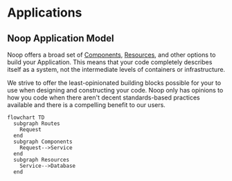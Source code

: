 # Applications

## Noop Application Model

Noop offers a broad set of [Components](/docs/Components.md), [Resources](/docs/Resources.md), and other options to build your Application. This means that your code completely describes itself as a system, not the intermediate levels of containers or infrastructure.

We strive to offer the least-opinionated building blocks possible for your to use when designing and constructing your code. Noop only has opinions to how you code when there aren't decent standards-based practices available and there is a compelling benefit to our users.

```mermaid
flowchart TD
  subgraph Routes
    Request
  end
  subgraph Components
    Request-->Service
  end
  subgraph Resources
    Service-->Database
  end
```
